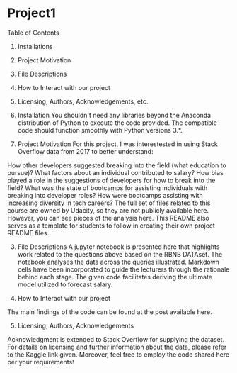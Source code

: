 # Project1

Table of Contents
  1. Installations

  2. Project Motivation

  3. File Descriptions

  4. How to Interact with our project

  5. Licensing, Authors, Acknowledgements, etc.



1. Installation
You shouldn't need any libraries beyond the Anaconda distribution of Python to execute the code provided. The compatible code should function smoothly with Python versions 3.*.


2. Project Motivation
For this project, I was interestested in using Stack Overflow data from 2017 to better understand:

How other developers suggested breaking into the field (what education to pursue)?
What factors about an individual contributed to salary?
How bias played a role in the suggestions of developers for how to break into the field?
What was the state of bootcamps for assisting individuals with breaking into developer roles?
How were bootcamps assisting with increasing diversity in tech careers?
The full set of files related to this course are owned by Udacity, so they are not publicly available here. However, you can see pieces of the analysis here. This README also serves as a template for students to follow in creating their own project README files.



3. File Descriptions
A jupyter notebook is presented here that highlights work related to the questions above based on the RBNB DATAset. The notebook analyses the data across the queries illustrated. Markdown cells have been incorporated to guide the lecturers through the rationale behind each stage.
The given code facilitates deriving the ultimate model utilized to forecast salary.



4.  How to Interact with our project
   
The main findings of the code can be found at the post available here.



5. Licensing, Authors, Acknowledgements
   
Acknowledgment is extended to Stack Overflow for supplying the dataset. For details on licensing and further information about the data, please refer to the Kaggle link given. Moreover, feel free to employ the code shared here per your requirements!
